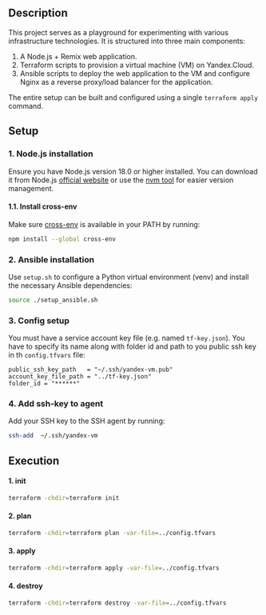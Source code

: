 ## Description

This project serves as a playground for experimenting with various infrastructure technologies. 
It is structured into three main components:

1) A Node.js + Remix web application.
2) Terraform scripts to provision a virtual machine (VM) on Yandex.Cloud.
3) Ansible scripts to deploy the web application to the VM and configure Nginx as a reverse proxy/load balancer for the application.

The entire setup can be built and configured using a single ``terraform apply`` command.

## Setup

### 1. Node.js installation

Ensure you have Node.js version 18.0 or higher installed. 
You can download it from Node.js [official website](https://nodejs.org/en/download) or use the [nvm tool](https://github.com/nvm-sh/nvm) for easier version management.

#### 1.1. Install cross-env

Make sure [cross-env](https://www.npmjs.com/package/cross-env) is available in your PATH by running:
```sh
npm install --global cross-env
```

### 2. Ansible installation

Use ``setup.sh`` to configure a Python virtual environment (venv) and install the necessary Ansible dependencies:
```sh
source ./setup_ansible.sh
```

### 3. Config setup

You must have a service account key file (e.g. named ``tf-key.json``).
You have to specify its name along with folder id and path to you public ssh key in th ``config.tfvars`` file:
```
public_ssh_key_path   = "~/.ssh/yandex-vm.pub"
account_key_file_path = "../tf-key.json"
folder_id = "******"
```

### 4. Add ssh-key to agent

Add your SSH key to the SSH agent by running:
```sh
ssh-add  ~/.ssh/yandex-vm
```

## Execution

#### 1. init
```sh
terraform -chdir=terraform init
```

#### 2. plan
```sh
terraform -chdir=terraform plan -var-file=../config.tfvars
```

#### 3. apply
```sh
terraform -chdir=terraform apply -var-file=../config.tfvars
```

#### 4. destroy
```sh
terraform -chdir=terraform destroy -var-file=../config.tfvars
```
